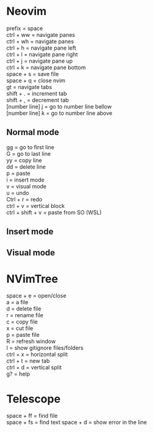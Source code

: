 # Neovim

prefix = space<br>
ctrl + ww = navigate panes<br>
ctrl + wh = navigate panes<br>
ctrl + h = navigate pane left<br>
ctrl + l = navigate pane right<br>
ctrl + j = navigate pane up<br>
ctrl + k = navigate pane bottom<br>
space + s = save file<br>
space + q = close nvim<br>
gt = navigate tabs<br>
shift + . = increment tab<br>
shift + , = decrement tab<br>
[number line] j = go to number line bellow<br>
[number line] k = go to number line above<br>

## Normal mode
gg = go to first line<br>
G = go to last line<br>
yy = copy line<br>
dd = delete line<br>
p = paste<br>
i = insert mode<br>
v = visual mode<br>
u = undo<br>
Ctrl + r = redo<br>
ctrl + v = vertical block<br>
ctrl + shift + v = paste from SO (WSL)

## Insert mode

## Visual mode

# NVimTree

space + e = open/close<br>
a = a
file<br>
d = delete file<br>
r = rename file<br>
c = copy file<br>
x = cut file<br>
p = paste file<br>
R = refresh window<br>
I = show gitignore files/folders<br>
ctrl + x = horizontal split<br>
ctrl + t = new tab<br>
ctrl + d = vertical split<br>
g? = help


# Telescope
space + ff = find file<br>
space + fs = find text
space + d = show error in the line
